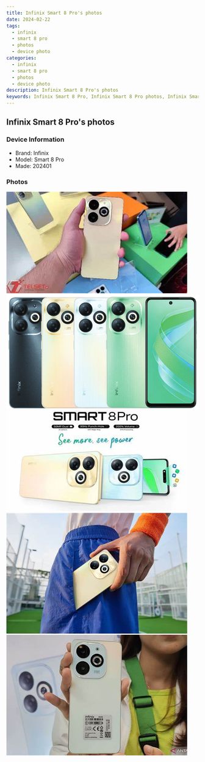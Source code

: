 ```yaml
---
title: Infinix Smart 8 Pro's photos
date: 2024-02-22
tags: 
  - infinix
  - smart 8 pro
  - photos
  - device photo
categories: 
  - infinix
  - smart 8 pro
  - photos
  - device photo
description: Infinix Smart 8 Pro's photos
keywords: Infinix Smart 8 Pro, Infinix Smart 8 Pro photos, Infinix Smart 8 Pro device photo
---
```


## Infinix Smart 8 Pro's photos

### Device Information

- Brand: Infinix
- Model: Smart 8 Pro
- Made: 202401

### Photos

![/images/best-assets/devices/infinix/infinix-smart-8-pro/1.jpg](/images/best-assets/devices/infinix/infinix-smart-8-pro/1.jpg)
![/images/best-assets/devices/infinix/infinix-smart-8-pro/2.jpg](/images/best-assets/devices/infinix/infinix-smart-8-pro/2.jpg)
![/images/best-assets/devices/infinix/infinix-smart-8-pro/3.jpg](/images/best-assets/devices/infinix/infinix-smart-8-pro/3.jpg)
![/images/best-assets/devices/infinix/infinix-smart-8-pro/4.jpg](/images/best-assets/devices/infinix/infinix-smart-8-pro/4.jpg)
![/images/best-assets/devices/infinix/infinix-smart-8-pro/5.jpg](/images/best-assets/devices/infinix/infinix-smart-8-pro/5.jpg)
